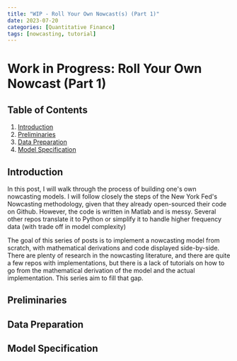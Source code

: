 ```yaml
---
title: "WIP - Roll Your Own Nowcast(s) (Part 1)"
date: 2023-07-20
categories: [Quantitative Finance]
tags: [nowcasting, tutorial]
---
```


<script type="text/javascript" src="https://cdn.mathjax.org/mathjax/latest/MathJax.js?config=default"></script>

# Work in Progress: Roll Your Own Nowcast (Part 1)

## Table of Contents

1. [Introduction](#introduction)
2. [Preliminaries](#preliminaries)
3. [Data Preparation](#data-preparation)
4. [Model Specification](#model-specification)

## Introduction

In this post, I will walk through the process of building one's own nowcasting models. I will follow closely the steps of the New York Fed's Nowcasting methodology, given that they already open-sourced their code on Github. However, the code is written in Matlab and is messy. Several other repos translate it to Python or simplify it to handle higher frequency data (with trade off in model complexity)

The goal of this series of posts is to implement a nowcasting model from scratch, with mathematical derivations and code displayed side-by-side. There are plenty of research in the nowcasting literature, and there are quite a few repos with implementations, but there is a lack of tutorials on how to go from the mathematical derivation of the model and the actual implementation. This series aim to fill that gap.

## Preliminaries

## Data Preparation

## Model Specification